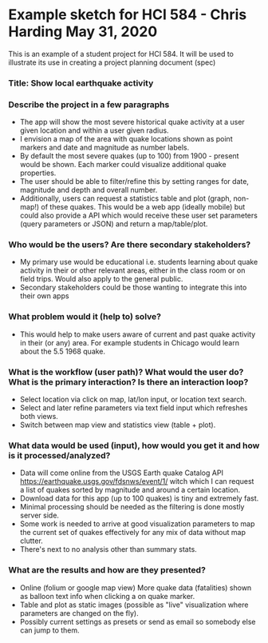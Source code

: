 # Example sketch for HCI 584 - Chris Harding May 31, 2020

This is an example of a student project for HCI 584. It will be used to illustrate its use in creating a project planning document (spec)

### Title: Show local earthquake activity


### Describe the project in a few paragraphs
- The app will show the most severe historical quake activity at a user given location and within a user given radius. 
- I envision a map of the area with quake locations shown as point markers and date and magnitude as number labels. 
- By default the most severe quakes (up to 100) from 1900 - present would be shown. Each marker could visualize additional quake properties. 
- The user should be able to filter/refine this by setting ranges for date, magnitude and depth and overall number. 
- Additionally, users can request a statistics table and plot (graph, non-map!) of these quakes. This would be a web app (ideally mobile) but could also provide a API which would receive these user set parameters (query parameters or JSON) and return a map/table/plot.


### Who would be the users? Are there secondary stakeholders?
- My primary use would be educational i.e. students learning about quake activity in their or other relevant areas, either in the class room or on field trips. Would also apply to the general public. 
- Secondary stakeholders could be those wanting to integrate this into their own apps

### What problem would it (help to) solve?
- This would help to make users aware of current and past quake activity in their (or any) area. For example students in Chicago would learn about the 5.5 1968 quake.

### What is the workflow (user path)? What would the user do? What is the primary interaction? Is there an interaction loop?
- Select location via click on map, lat/lon input, or location text search. 
- Select and later refine parameters via text field input which refreshes both views. 
- Switch between map view and statistics view (table + plot). 

### What data would be used (input), how would you get it and how is it processed/analyzed?
- Data will come online from the USGS Earth quake Catalog API https://earthquake.usgs.gov/fdsnws/event/1/ witch which I can request a list of quakes sorted by magnitude and around a certain location. 
- Download data for this app (up to 100 quakes) is tiny and extremely fast. 
- Minimal processing should be needed as the filtering is done mostly server side. 
- Some work is needed to arrive at good visualization parameters to map the current set of quakes effectively for any mix of data without map clutter.
- There's next to no analysis other than summary stats.

### What are the results and how are they presented? 
- Online (folium or google map view) More quake data (fatalities) shown as balloon text info when clicking a on quake marker. 
- Table and plot as static images (possible as "live" visualization where parameters are changed on the fly).  
- Possibly current settings as presets or send as email so somebody else can jump to them.